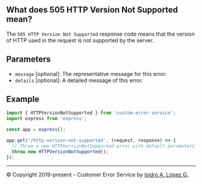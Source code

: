 ## What does 505 HTTP Version Not Supported mean?

The `505 HTTP Version Not Supported` response code means that the version of HTTP used in the request is not supported by the server.

## Parameters

- `message` [optional]: The representative message for this error.
- `details` [optional]: A detailed message of this error.

## Example

```javascript
import { HTTPVersionNotSupported } from 'custom-error-service';
import express from 'express';

const app = express();

app.get('/http-version-not-supported', (request, response) => {
  // Throw a new HTTPVersionNotSupported error with default parameters
  throw new HTTPVersionNotSupported();
});
```

---

&copy; Copyright 2019-present - Customer Error Service by [Isidro A. López G.](https://ialopezg.com/)
